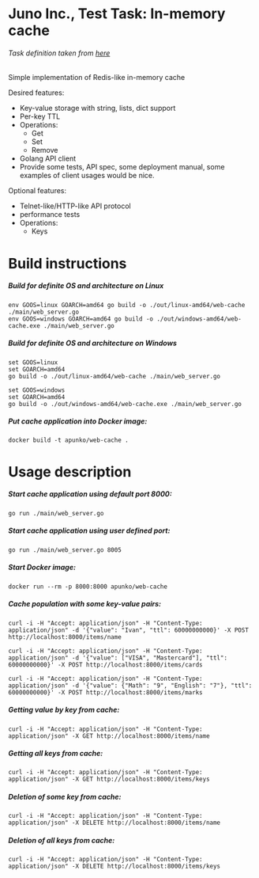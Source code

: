 # Juno Inc., Test Task: In-memory cache
###### Task definition taken from [here](https://github.com/gojuno/test_tasks)

Simple implementation of Redis-like in-memory cache

Desired features:
- Key-value storage with string, lists, dict support
- Per-key TTL
- Operations:
  - Get
  - Set
  - Remove
- Golang API client
- Provide some tests, API spec, some deployment manual, some examples of client usages would be nice.

Optional features:
- Telnet-like/HTTP-like API protocol
- performance tests
- Operations:
  - Keys

# Build instructions

##### Build for definite OS and architecture on Linux
`env GOOS=linux GOARCH=amd64 go build -o ./out/linux-amd64/web-cache ./main/web_server.go`  
`env GOOS=windows GOARCH=amd64 go build -o ./out/windows-amd64/web-cache.exe ./main/web_server.go`

##### Build for definite OS and architecture on Windows
`set GOOS=linux`  
`set GOARCH=amd64`  
`go build -o ./out/linux-amd64/web-cache ./main/web_server.go`

`set GOOS=windows`  
`set GOARCH=amd64`  
`go build -o ./out/windows-amd64/web-cache.exe ./main/web_server.go`

##### Put cache application into Docker image:
`docker build -t apunko/web-cache .`

# Usage description

##### Start cache application using default port 8000:
`go run ./main/web_server.go`

##### Start cache application using user defined port:
`go run ./main/web_server.go 8005`

##### Start Docker image:
`docker run --rm -p 8000:8000 apunko/web-cache`

##### Cache population with some key-value pairs:
`curl -i -H "Accept: application/json" -H "Content-Type: application/json" -d '{"value": "Ivan", "ttl": 60000000000}' -X POST http://localhost:8000/items/name`

`curl -i -H "Accept: application/json" -H "Content-Type: application/json" -d '{"value": ["VISA", "Mastercard"], "ttl": 60000000000}' -X POST http://localhost:8000/items/cards`

`curl -i -H "Accept: application/json" -H "Content-Type: application/json" -d '{"value": {"Math": "9", "English": "7"}, "ttl": 60000000000}' -X POST http://localhost:8000/items/marks`

##### Getting value by key from cache:
`curl -i -H "Accept: application/json" -H "Content-Type: application/json" -X GET http://localhost:8000/items/name`

##### Getting all keys from cache:
`curl -i -H "Accept: application/json" -H "Content-Type: application/json" -X GET http://localhost:8000/items/keys`

##### Deletion of some key from cache:
`curl -i -H "Accept: application/json" -H "Content-Type: application/json" -X DELETE http://localhost:8000/items/name`

##### Deletion of all keys from cache:
`curl -i -H "Accept: application/json" -H "Content-Type: application/json" -X DELETE http://localhost:8000/items/keys`
